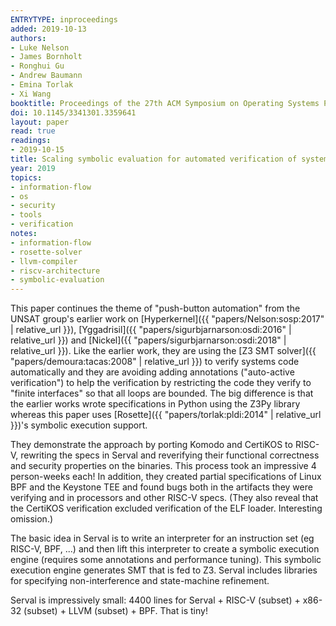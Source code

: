 ```yaml
---
ENTRYTYPE: inproceedings
added: 2019-10-13
authors:
- Luke Nelson
- James Bornholt
- Ronghui Gu
- Andrew Baumann
- Emina Torlak
- Xi Wang
booktitle: Proceedings of the 27th ACM Symposium on Operating Systems Principles (SOSP)
doi: 10.1145/3341301.3359641
layout: paper
read: true
readings:
- 2019-10-15
title: Scaling symbolic evaluation for automated verification of systems code with Serval
year: 2019
topics:
- information-flow
- os
- security
- tools
- verification
notes:
- information-flow
- rosette-solver
- llvm-compiler
- riscv-architecture
- symbolic-evaluation
---
```


This paper continues the theme of "push-button automation" from the UNSAT group's earlier work on
[Hyperkernel]({{ "papers/Nelson:sosp:2017" | relative_url }}),
[Yggadrisil]({{ "papers/sigurbjarnarson:osdi:2016" | relative_url }})
and [Nickel]({{ "papers/sigurbjarnarson:osdi:2018" | relative_url }}).
Like the earlier work, they are using the [Z3 SMT solver]({{ "papers/demoura:tacas:2008" | relative_url }}) to verify systems code automatically 
and they are avoiding adding annotations ("auto-active verification") to help the verification 
by restricting the code they verify to "finite interfaces" so that all loops are bounded.
The big difference is that the earlier works wrote specifications in Python using the Z3Py library whereas this paper uses
[Rosette]({{ "papers/torlak:pldi:2014" | relative_url }})'s symbolic execution support.

They demonstrate the approach by porting Komodo and CertiKOS to RISC-V, rewriting the specs in Serval and reverifying their functional correctness and security properties on the binaries.  This process took an impressive 4 person-weeks each!
In addition, they created partial specifications of Linux BPF and the Keystone TEE and found bugs both in the artifacts they were verifying and in processors and other RISC-V specs.
(They also reveal that the CertiKOS verification excluded verification of the ELF loader.  Interesting omission.)

The basic idea in Serval is to write an interpreter for an instruction set (eg RISC-V, BPF, ...) and then lift this interpreter to create a symbolic execution engine (requires some annotations and performance tuning).  This symbolic execution engine generates SMT that is fed to Z3. Serval includes libraries for specifying non-interference and state-machine refinement.

Serval is impressively small: 4400 lines for Serval + RISC-V (subset) + x86-32 (subset) + LLVM (subset) + BPF.  That is tiny!
